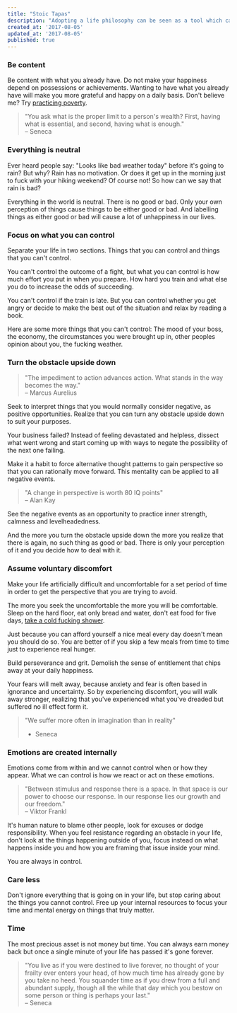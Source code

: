 ```yaml
---
title: "Stoic Tapas"
description: "Adopting a life philosophy can be seen as a tool which can have a positive impact on your life. One school of philosophy that resonated with me the most Stoicism. Here is a quick summary of the most important tenets when it comes to practicing it..."
created_at: '2017-08-05'
updated_at: '2017-08-05'
published: true
---
```


### Be content
Be content with what you already have.
Do not make your happiness depend on possessions or achievements. Wanting to have
what you already have will make you more grateful and happy on a daily basis.
Don't believe me? Try [practicing poverty](/practicing-poverty).

> "You ask what is the proper limit to a person's wealth? First, having what is essential, and second, having what is enough."   
> – Seneca

### Everything is neutral
Ever heard people say: "Looks like bad weather today" before it's going to rain?
But why? Rain has no motivation. Or does it get up in the morning just to fuck with your
hiking weekend? Of course not! So how can we say that rain is bad?

Everything in the world is neutral. There is no good or bad. Only your own
perception of things cause things to be either good or bad. And labelling things
as either good or bad will cause a lot of unhappiness in our lives.

### Focus on what you can control
Separate your life in two sections.
Things that you can control and things that you can't control.

You can't control the outcome of a fight, but what you can control is how much
effort you put in when you prepare. How hard you train and what
else you do to increase the odds of succeeding.

You can't control if the train is late. But you can control whether you get angry
or decide to make the best out of the situation and relax by reading a book.

Here are some more things that you can't control: The mood of your boss, the economy,
the circumstances you were brought up in, other peoples opinion about you, the fucking weather.

### Turn the obstacle upside down

> "The impediment to action advances action. What stands in the way becomes the way."   
> – Marcus Aurelius

Seek to interpret things that you would normally consider negative, as positive opportunities.
Realize that you can turn any obstacle upside down to suit your purposes.

Your business failed? Instead of feeling devastated and helpless, dissect what went
wrong and start coming up with ways to negate the possibility of the next one failing.


Make it a habit to force alternative thought patterns to gain perspective so
that you can rationally move forward. This mentality can be applied to all negative events.

> "A change in perspective is worth 80 IQ points"   
> – Alan Kay

See the negative events as an opportunity to practice inner strength, calmness
and levelheadedness.

And the more you turn the obstacle upside down the more you realize that there is
again, no such thing as good or bad.
There is only your perception of it and you decide how to deal with it.

### Assume voluntary discomfort

Make your life artificially difficult and uncomfortable for a set period of time
in order to get the perspective that you are trying to avoid.

The more you seek the uncomfortable the more you will be comfortable. Sleep on the hard floor, eat only bread and water, don't eat food for five days, 
[take a cold fucking shower](https://www.youtube.com/watch?v=VaMjhwFE1Zw).

Just because you can afford yourself a nice meal every day doesn't mean you
should do so. You are better of if you skip a few meals from time to time just
to experience real hunger.

Build perseverance and grit. Demolish the sense of entitlement that chips away
at your daily happiness.

Your fears will melt away, because anxiety and fear is often based in ignorance and uncertainty.
So by experiencing discomfort, you will walk away stronger, realizing that you've
experienced what you've dreaded but suffered no ill effect form it.

> "We suffer more often in imagination than in reality"   
> - Seneca

### Emotions are created internally
Emotions come from within and we cannot control when or how they appear. What we can control is how we react or act on these emotions.

> "Between stimulus and response there is a space. In that space is our power to choose our response. In our response lies our growth and our freedom."   
> – Viktor Frankl

It's human nature to blame other people, look for excuses or dodge responsibility.
When you feel resistance regarding an obstacle in your life, don't look at the
things happening outside of you, focus instead on what happens inside you and how you are framing that issue inside your mind.

You are always in control.

### Care less
Don't ignore everything that is going on in your life, but stop caring about the things you cannot control.
Free up your internal resources to focus your time and mental energy on things that truly matter.

### Time
The most precious asset is not money but time. You can always earn money back
but once a single minute of your life has passed it's gone forever.

> "You live as if you were destined to live forever, no thought of your frailty ever enters your head, of how much time has already gone by you take no heed. You squander time as if you drew from a full and abundant supply, though all the while that day which you bestow on some person or thing is perhaps your last."   
> – Seneca
